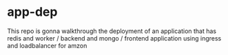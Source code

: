 # app-dep
This repo is gonna walkthrough the deployment of an application that has redis and worker / backend and mongo / frontend application using ingress and loadbalancer for amzon
